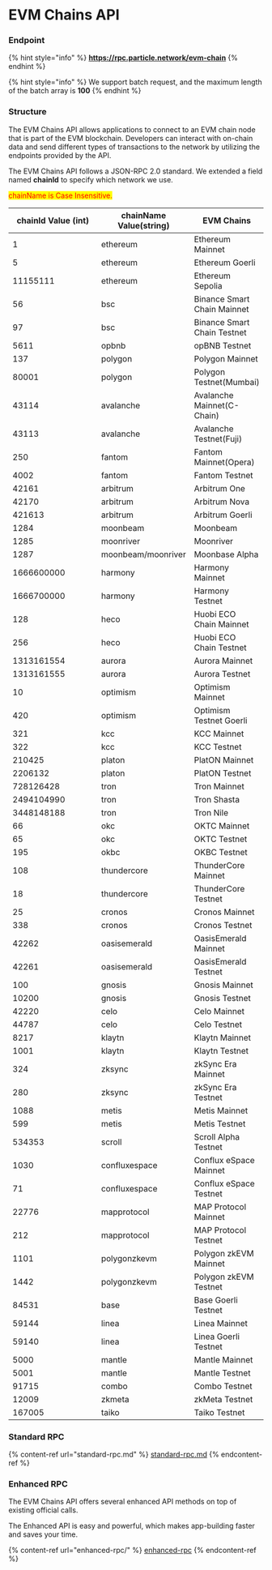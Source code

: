 # EVM Chains API

### Endpoint

{% hint style="info" %}
**https://rpc.particle.network/evm-chain**
{% endhint %}

{% hint style="info" %}
We support batch request, and the maximum length of the batch array is **100**
{% endhint %}

### Structure

The EVM Chains API allows applications to connect to an EVM chain node that is part of the EVM blockchain. Developers can interact with on-chain data and send different types of transactions to the network by utilizing the endpoints provided by the API.

The EVM Chains API follows a JSON-RPC 2.0 standard. We extended a field named **chainId** to specify which network we use.

<mark style="color:red;">chainName is Case Insensitive.</mark>

<table><thead><tr><th width="197">chainId Value (int)</th><th>chainName Value(string)</th><th>EVM Chains</th></tr></thead><tbody><tr><td>1</td><td>ethereum</td><td>Ethereum Mainnet</td></tr><tr><td>5</td><td>ethereum</td><td>Ethereum Goerli </td></tr><tr><td>11155111</td><td>ethereum</td><td>Ethereum Sepolia </td></tr><tr><td>56</td><td>bsc</td><td>Binance Smart Chain Mainnet</td></tr><tr><td>97</td><td>bsc</td><td>Binance Smart Chain Testnet</td></tr><tr><td>5611</td><td>opbnb</td><td>opBNB Testnet</td></tr><tr><td>137</td><td>polygon</td><td>Polygon Mainnet</td></tr><tr><td>80001</td><td>polygon</td><td>Polygon Testnet(Mumbai)</td></tr><tr><td>43114</td><td>avalanche</td><td>Avalanche Mainnet(C-Chain)</td></tr><tr><td>43113</td><td>avalanche</td><td>Avalanche Testnet(Fuji)</td></tr><tr><td>250</td><td>fantom</td><td>Fantom Mainnet(Opera)</td></tr><tr><td>4002</td><td>fantom</td><td>Fantom Testnet</td></tr><tr><td>42161</td><td>arbitrum</td><td>Arbitrum One</td></tr><tr><td>42170</td><td>arbitrum</td><td>Arbitrum Nova</td></tr><tr><td>421613</td><td>arbitrum</td><td>Arbitrum Goerli</td></tr><tr><td>1284</td><td>moonbeam</td><td>Moonbeam</td></tr><tr><td>1285</td><td>moonriver</td><td>Moonriver</td></tr><tr><td>1287</td><td>moonbeam/moonriver</td><td>Moonbase Alpha</td></tr><tr><td>1666600000</td><td>harmony</td><td>Harmony Mainnet</td></tr><tr><td>1666700000</td><td>harmony</td><td>Harmony Testnet</td></tr><tr><td>128</td><td>heco</td><td>Huobi ECO Chain Mainnet</td></tr><tr><td>256</td><td>heco</td><td>Huobi ECO Chain Testnet</td></tr><tr><td>1313161554</td><td>aurora</td><td>Aurora Mainnet</td></tr><tr><td>1313161555</td><td>aurora</td><td>Aurora Testnet</td></tr><tr><td>10</td><td>optimism</td><td>Optimism Mainnet</td></tr><tr><td>420</td><td>optimism</td><td>Optimism Testnet Goerli</td></tr><tr><td>321</td><td>kcc</td><td>KCC Mainnet</td></tr><tr><td>322</td><td>kcc</td><td>KCC Testnet</td></tr><tr><td>210425</td><td>platon</td><td>PlatON Mainnet</td></tr><tr><td>2206132</td><td>platon</td><td>PlatON Testnet</td></tr><tr><td>728126428</td><td>tron</td><td>Tron Mainnet</td></tr><tr><td>2494104990</td><td>tron</td><td>Tron Shasta</td></tr><tr><td>3448148188</td><td>tron</td><td>Tron Nile</td></tr><tr><td>66</td><td>okc</td><td>OKTC Mainnet</td></tr><tr><td>65</td><td>okc</td><td>OKTC Testnet</td></tr><tr><td>195</td><td>okbc</td><td>OKBC Testnet</td></tr><tr><td>108</td><td>thundercore</td><td>ThunderCore Mainnet</td></tr><tr><td>18</td><td>thundercore</td><td>ThunderCore Testnet</td></tr><tr><td>25</td><td>cronos</td><td>Cronos Mainnet</td></tr><tr><td>338</td><td>cronos</td><td>Cronos Testnet</td></tr><tr><td>42262</td><td>oasisemerald</td><td>OasisEmerald Mainnet</td></tr><tr><td>42261</td><td>oasisemerald</td><td>OasisEmerald Testnet</td></tr><tr><td>100</td><td>gnosis</td><td>Gnosis Mainnet</td></tr><tr><td>10200</td><td>gnosis</td><td>Gnosis Testnet</td></tr><tr><td>42220</td><td>celo</td><td>Celo Mainnet</td></tr><tr><td>44787</td><td>celo</td><td>Celo Testnet</td></tr><tr><td>8217</td><td>klaytn</td><td>Klaytn Mainnet</td></tr><tr><td>1001</td><td>klaytn</td><td>Klaytn Testnet</td></tr><tr><td>324</td><td>zksync</td><td>zkSync Era Mainnet</td></tr><tr><td>280</td><td>zksync</td><td>zkSync Era Testnet</td></tr><tr><td>1088</td><td>metis</td><td>Metis Mainnet</td></tr><tr><td>599</td><td>metis</td><td>Metis Testnet</td></tr><tr><td>534353</td><td>scroll</td><td>Scroll Alpha Testnet</td></tr><tr><td>1030</td><td>confluxespace</td><td>Conflux eSpace Mainnet</td></tr><tr><td>71</td><td>confluxespace</td><td>Conflux eSpace Testnet</td></tr><tr><td>22776</td><td>mapprotocol</td><td>MAP Protocol Mainnet</td></tr><tr><td>212</td><td>mapprotocol</td><td>MAP Protocol Testnet</td></tr><tr><td>1101</td><td>polygonzkevm</td><td>Polygon zkEVM Mainnet</td></tr><tr><td>1442</td><td>polygonzkevm</td><td>Polygon zkEVM Testnet</td></tr><tr><td>84531</td><td>base</td><td>Base Goerli Testnet</td></tr><tr><td>59144</td><td>linea</td><td>Linea Mainnet</td></tr><tr><td>59140</td><td>linea</td><td>Linea Goerli Testnet</td></tr><tr><td>5000</td><td>mantle</td><td>Mantle Mainnet</td></tr><tr><td>5001</td><td>mantle</td><td>Mantle Testnet</td></tr><tr><td>91715</td><td>combo</td><td>Combo Testnet</td></tr><tr><td>12009</td><td>zkmeta</td><td>zkMeta Testnet</td></tr><tr><td>167005</td><td>taiko</td><td>Taiko Testnet</td></tr></tbody></table>

### Standard RPC

{% content-ref url="standard-rpc.md" %}
[standard-rpc.md](standard-rpc.md)
{% endcontent-ref %}

### Enhanced RPC

The EVM Chains API offers several enhanced API methods on top of existing official calls.

The Enhanced API is easy and powerful, which makes app-building faster and saves your time.

{% content-ref url="enhanced-rpc/" %}
[enhanced-rpc](enhanced-rpc/)
{% endcontent-ref %}
